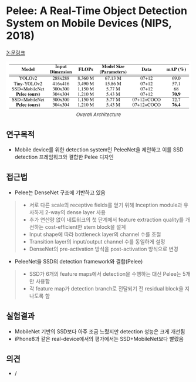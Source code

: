 # Pelee: A Real-Time Object Detection System on Mobile Devices (NIPS, 2018)

[논문링크](https://proceedings.neurips.cc/paper_files/paper/2018/hash/9908279ebbf1f9b250ba689db6a0222b-Abstract.html)

<p align="center">
    <img width="600" alt='fig1' src="./img/02_45_01.png?raw=true"></br>
    <em><font size=2>Overall Architecture</font></em>
</p>

## 연구목적
- Mobile device를 위한 detection system인 PeleeNet을 제안하고 이를 SSD detection 프레임워크와 결합한 Pelee 디자인
  
## 접근법
- Pelee는 DenseNet 구조에 기반하고 있음
> - 서로 다른 scale의 receptive fields를 얻기 위해 Inception module과 유사하게 2-way의 dense layer 사용
> - 추가 연산량 없이 네트워크의 첫 단계에서 feature extraction quality를 개선하는 cost-efficient한 stem block을 설계
> - Input shape에 따라 bottleneck layer의 channel 수를 조절
> - Transition layer의 input/output channel 수를 동일하게 설정
> - DenseNet의 pre-activation 방식을 post-activation 방식으로 변경
- PeleeNet을 SSD의 detection framework와 결합(Pelee)
> - SSD가 6개의 feature maps에서 detection을 수행하는 대신 Pelee는 5개만 사용함
> - 각 feature map가 detection branch로 전달되기 전 residual block을 지나도록 함

## 실험결과
- MobileNet 기반의 SSD보다 아주 조금 느렸지만 detection 성능은 크게 개선됨
- iPhone8과 같은 real-device에서의 평가에서는 SSD+MobileNet보다 빨랐음

## 의견
- / 
